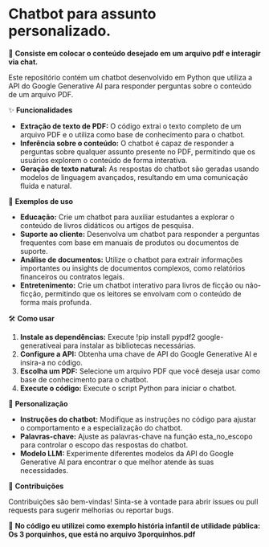 # Chatbot para assunto personalizado.

📖 **Consiste em colocar o conteúdo desejado em um arquivo pdf e interagir via chat.**

Este repositório contém um chatbot desenvolvido em Python que utiliza a API do Google Generative AI para responder perguntas sobre o conteúdo de um arquivo PDF.

✨ **Funcionalidades**
- **Extração de texto de PDF:** O código extrai o texto completo de um arquivo PDF e o utiliza como base de conhecimento para o chatbot.
- **Inferência sobre o conteúdo:** O chatbot é capaz de responder a perguntas sobre qualquer assunto presente no PDF, permitindo que os usuários explorem o conteúdo de forma interativa.
- **Geração de texto natural:** As respostas do chatbot são geradas usando modelos de linguagem avançados, resultando em uma comunicação fluida e natural.


🚀 **Exemplos de uso**
- **Educação:** Crie um chatbot para auxiliar estudantes a explorar o conteúdo de livros didáticos ou artigos de pesquisa.
- **Suporte ao cliente:** Desenvolva um chatbot para responder a perguntas frequentes com base em manuais de produtos ou documentos de suporte.
- **Análise de documentos:** Utilize o chatbot para extrair informações importantes ou insights de documentos complexos, como relatórios financeiros ou contratos legais.
- **Entretenimento:** Crie um chatbot interativo para livros de ficção ou não-ficção, permitindo que os leitores se envolvam com o conteúdo de forma mais profunda.


🛠️ **Como usar**
1. **Instale as dependências:** Execute !pip install pypdf2 google-generativeai para instalar as bibliotecas necessárias.
2. **Configure a API:** Obtenha uma chave de API do Google Generative AI e insira-a no código.
3. **Escolha um PDF:** Selecione um arquivo PDF que você deseja usar como base de conhecimento para o chatbot.
4. **Execute o código:** Execute o script Python para iniciar o chatbot.


🧰 **Personalização**
- **Instruções do chatbot:** Modifique as instruções no código para ajustar o comportamento e a especialização do chatbot.
- **Palavras-chave:** Ajuste as palavras-chave na função esta_no_escopo para controlar o escopo das respostas do chatbot.
- **Modelo LLM:** Experimente diferentes modelos da API do Google Generative AI para encontrar o que melhor atende às suas necessidades.


🤝 **Contribuições**

Contribuições são bem-vindas! Sinta-se à vontade para abrir issues ou pull requests para sugerir melhorias ou reportar bugs.


🎉 **No código eu utilizei como exemplo história infantil de utilidade pública: Os 3 porquinhos, que está no arquivo 3porquinhos.pdf**






